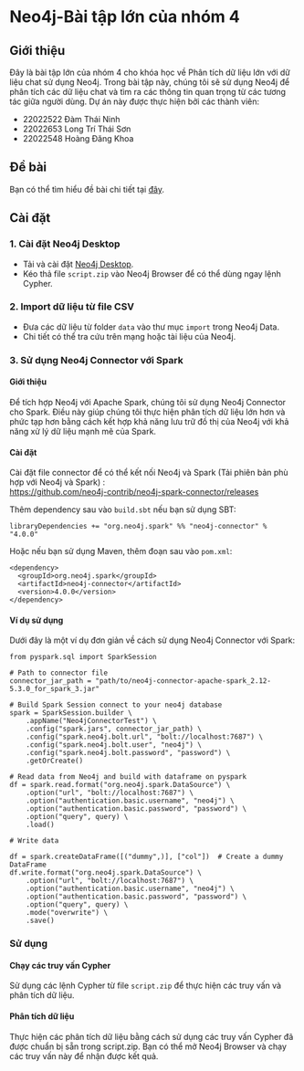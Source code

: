 # Neo4j-Bài tập lớn của nhóm 4

## Giới thiệu

Đây là bài tập lớn của nhóm 4 cho khóa học về Phân tích dữ liệu lớn với dữ liệu chat sử dụng Neo4j. Trong bài tập này, chúng tôi sẽ sử dụng Neo4j để phân tích các dữ liệu chat và tìm ra các thông tin quan trọng từ các tương tác giữa người dùng. Dự án này được thực hiện bởi các thành viên:

- 22022522 Đàm Thái Ninh
- 22022653 Long Trí Thái Sơn
- 22022548 Hoàng Đăng Khoa

## Đề bài

Bạn có thể tìm hiểu đề bài chi tiết tại [đây](https://github.com/AlessandroCorradini/University-of-California-San-Diego-Big-Data-Specialization/tree/master/06%20-%20Big%20Data%20-%20Capstone%20Project/04%20-%20Graph%20Analytics%20With%20Chat%20Data%20Using%20Neo4j).

## Cài đặt

### 1. Cài đặt Neo4j Desktop

- Tải và cài đặt [Neo4j Desktop](https://neo4j.com/download/).
- Kéo thả file `script.zip` vào Neo4j Browser để có thể dùng ngay lệnh Cypher.

### 2. Import dữ liệu từ file CSV

- Đưa các dữ liệu từ folder `data` vào thư mục `import` trong Neo4j Data.
- Chi tiết có thể tra cứu trên mạng hoặc tài liệu của Neo4j.

### 3. Sử dụng Neo4j Connector với Spark

#### Giới thiệu

Để tích hợp Neo4j với Apache Spark, chúng tôi sử dụng Neo4j Connector cho Spark. Điều này giúp chúng tôi thực hiện phân tích dữ liệu lớn hơn và phức tạp hơn bằng cách kết hợp khả năng lưu trữ đồ thị của Neo4j với khả năng xử lý dữ liệu mạnh mẽ của Spark.

#### Cài đặt

Cài đặt file connector để có thể kết nối Neo4j và Spark (Tải phiên bản phù hợp với Neo4j và Spark) :  
https://github.com/neo4j-contrib/neo4j-spark-connector/releases


Thêm dependency sau vào `build.sbt` nếu bạn sử dụng SBT:

```
libraryDependencies += "org.neo4j.spark" %% "neo4j-connector" % "4.0.0"
```
Hoặc nếu bạn sử dụng Maven, thêm đoạn sau vào `pom.xml`:

```
<dependency>
  <groupId>org.neo4j.spark</groupId>
  <artifactId>neo4j-connector</artifactId>
  <version>4.0.0</version>
</dependency>
```

#### Ví dụ sử dụng

Dưới đây là một ví dụ đơn giản về cách sử dụng Neo4j Connector với Spark:

```
from pyspark.sql import SparkSession

# Path to connector file
connector_jar_path = "path/to/neo4j-connector-apache-spark_2.12-5.3.0_for_spark_3.jar"

# Build Spark Session connect to your neo4j database
spark = SparkSession.builder \
    .appName("Neo4jConnectorTest") \
    .config("spark.jars", connector_jar_path) \
    .config("spark.neo4j.bolt.url", "bolt://localhost:7687") \
    .config("spark.neo4j.bolt.user", "neo4j") \
    .config("spark.neo4j.bolt.password", "password") \
    .getOrCreate()

# Read data from Neo4j and build with dataframe on pyspark
df = spark.read.format("org.neo4j.spark.DataSource") \
    .option("url", "bolt://localhost:7687") \
    .option("authentication.basic.username", "neo4j") \
    .option("authentication.basic.password", "password") \
    .option("query", query) \
    .load()

# Write data

df = spark.createDataFrame([("dummy",)], ["col"])  # Create a dummy DataFrame
df.write.format("org.neo4j.spark.DataSource") \
    .option("url", "bolt://localhost:7687") \
    .option("authentication.basic.username", "neo4j") \
    .option("authentication.basic.password", "password") \
    .option("query", query) \
    .mode("overwrite") \
    .save()
```

### Sử dụng
#### Chạy các truy vấn Cypher
Sử dụng các lệnh Cypher từ file `script.zip` để thực hiện các truy vấn và phân tích dữ liệu.

#### Phân tích dữ liệu
Thực hiện các phân tích dữ liệu bằng cách sử dụng các truy vấn Cypher đã được chuẩn bị sẵn trong script.zip. Bạn có thể mở Neo4j Browser và chạy các truy vấn này để nhận được kết quả.

